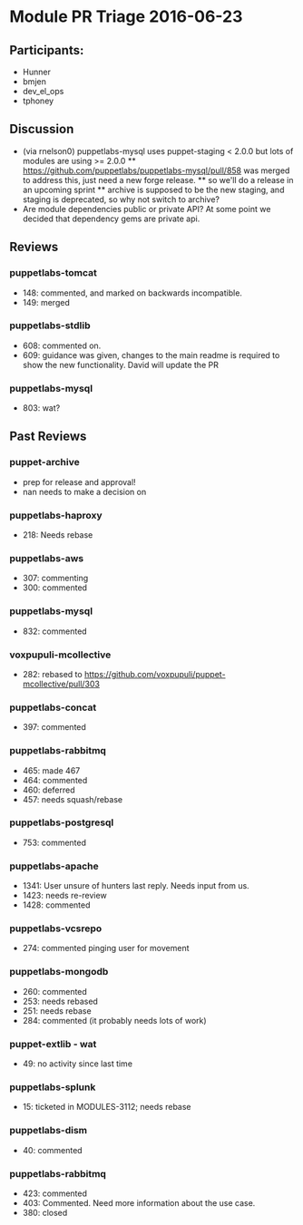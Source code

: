 # Module PR Triage 2016-06-23
## Participants:
* Hunner
* bmjen
* dev_el_ops
* tphoney

## Discussion
* (via rnelson0) puppetlabs-mysql uses puppet-staging < 2.0.0 but lots of modules are using >= 2.0.0
**  https://github.com/puppetlabs/puppetlabs-mysql/pull/858 was merged to address this, just need a new forge release.
** so we'll do a release in an upcoming sprint
** archive is supposed to be the new staging, and staging is deprecated, so why not switch to archive?
* Are module dependencies public or private API? At some point we decided that dependency gems are private api.


## Reviews
### puppetlabs-tomcat
* 148: commented, and marked on backwards incompatible. 
* 149: merged

### puppetlabs-stdlib
* 608: commented on.
* 609: guidance was given, changes to the main readme is required to show the new functionality. David will update the PR
 
### puppetlabs-mysql
* 803: wat?

## Past Reviews
### puppet-archive
* prep for release and approval!
* nan needs to make a decision on

### puppetlabs-haproxy
* 218: Needs rebase

### puppetlabs-aws
* 307: commenting
* 300: commented

### puppetlabs-mysql
* 832: commented

### voxpupuli-mcollective
* 282: rebased to https://github.com/voxpupuli/puppet-mcollective/pull/303

### puppetlabs-concat
* 397: commented

### puppetlabs-rabbitmq
* 465: made 467
* 464: commented
* 460: deferred
* 457: needs squash/rebase

### puppetlabs-postgresql
* 753: commented

### puppetlabs-apache
* 1341: User unsure of hunters last reply. Needs input from us.
* 1423: needs re-review
* 1428: commented

### puppetlabs-vcsrepo
* 274: commented pinging user for movement

### puppetlabs-mongodb
* 260: commented
* 253: needs rebased
* 251: needs rebase
* 284: commented (it probably needs lots of work)

### puppet-extlib - wat
* 49: no activity since last time

### puppetlabs-splunk
* 15: ticketed in MODULES-3112; needs rebase

### puppetlabs-dism
* 40: commented

### puppetlabs-rabbitmq
* 423: commented
* 403: Commented. Need more information about the use case.
* 380: closed 

